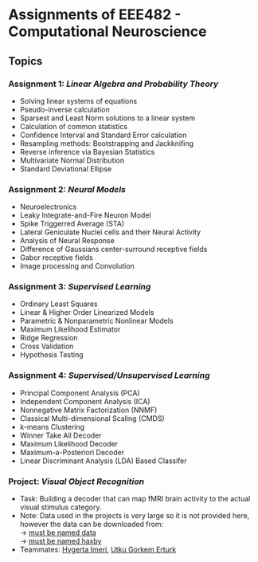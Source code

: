 # Assignments of EEE482 - Computational Neuroscience 

## Topics

### Assignment 1: *Linear Algebra and Probability Theory*
- Solving linear systems of equations
- Pseudo-inverse calculation
- Sparsest and Least Norm solutions to a linear system
- Calculation of common statistics
- Confidence Interval and Standard Error calculation
- Resampling methods: Bootstrapping and Jackknifing 
- Reverse inference via Bayesian Statistics
- Multivariate Normal Distribution
- Standard Deviational Ellipse

### Assignment 2: *Neural Models*
- Neuroelectronics
- Leaky Integrate-and-Fire  Neuron Model
- Spike Triggerred Average (STA)
- Lateral Geniculate Nuclei cells and their Neural Activity
- Analysis of Neural Response
- Difference of Gaussians center-surround receptive fields
- Gabor receptive fields
- Image processing and Convolution

### Assignment 3: *Supervised Learning* 
- Ordinary Least Squares
- Linear & Higher Order Linearized Models
- Parametric & Nonparametric Nonlinear Models
- Maximum Likelihood Estimator
- Ridge Regression
- Cross Validation
- Hypothesis Testing

### Assignment 4: *Supervised/Unsupervised Learning* 
- Principal Component Analysis (PCA)
- Independent Component Analysis (ICA)
- Nonnegative Matrix Factorization (NNMF)
- Classical Multi-dimensional Scaling (CMDS)
- k-means Clustering 
- Winner Take All Decoder
- Maximum Likelihood Decoder
- Maximum-a-Posteriori Decoder
- Linear Discriminant Analysis (LDA) Based Classifer

### Project: *Visual Object Recognition*
- Task: Building a decoder that can map fMRI brain activity to the actual visual stimulus category.
- Note: Data used in the projects is very large so it is not provided here, however the data can be downloaded  from:\
-> [must be named data](https://openneuro.org/datasets/ds000105/versions/580166c2cce88d000aa33631)\
-> [must be named haxby](http://www.pymvpa.org/datadb/haxby2001.html) 
- Teammates: [Hygerta Imeri](https://github.com/hygertai), [Utku Gorkem Erturk](https://github.com/utgoer)
